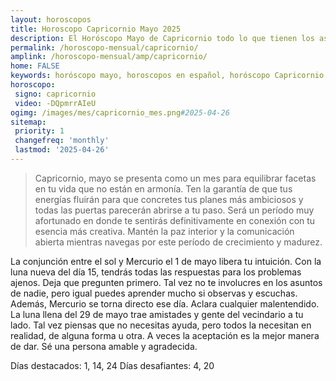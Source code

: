 ```yaml
---
layout: horoscopos
title: Horoscopo Capricornio Mayo 2025
description: El Horóscopo Mayo de Capricornio todo lo que tienen los astros preparados para este mes, amor, trabajo, familia. Todo sobre astrologia, tarot, predicciones. Horoscopo gratis en español, predicciones y astrología.
permalink: /horoscopo-mensual/capricornio/
amplink: /horoscopo-mensual/amp/capricornio/
home: FALSE
keywords: horóscopo mayo, horoscopos en español, horóscopo Capricornio mayo , horóscopo esperanza gracia, horoscop, horóscopos gratis, horoscopo Capricornio, Tarot, Astrologia, Zodíaco, Capricornio, horoscopo gratis, horoscopo del mes 
horoscopo:
 signo: capricornio
 video: -DQpmrrAIeU
ogimg: /images/mes/capricornio_mes.png#2025-04-26
sitemap:
 priority: 1
 changefreq: 'monthly'
 lastmod: '2025-04-26'
---
```



 > Capricornio, mayo se presenta como un mes para equilibrar facetas en tu vida que no están en armonía. Ten la garantía de que tus energías fluirán para que concretes tus planes más ambiciosos y todas las puertas parecerán abrirse a tu paso. Será un período muy afortunado en donde te sentirás definitivamente en conexión con tu esencia más creativa. Mantén la paz interior y la comunicación abierta mientras navegas por este período de crecimiento y madurez.



La conjunción entre el sol y Mercurio el 1 de mayo libera tu intuición. Con la luna nueva del día 15, tendrás todas las respuestas para los problemas ajenos. Deja que pregunten primero. Tal vez no te involucres en los asuntos de nadie, pero igual puedes aprender mucho si observas y escuchas. Además, Mercurio se torna directo ese día. Aclara cualquier malentendido. La luna llena del 29 de mayo trae amistades y gente del vecindario a tu lado. Tal vez piensas que no necesitas ayuda, pero todos la necesitan en realidad, de alguna forma u otra. A veces la aceptación es la mejor manera de dar. Sé una persona amable y agradecida. 

Días destacados: 1, 14, 24
Días desafiantes: 4, 20
